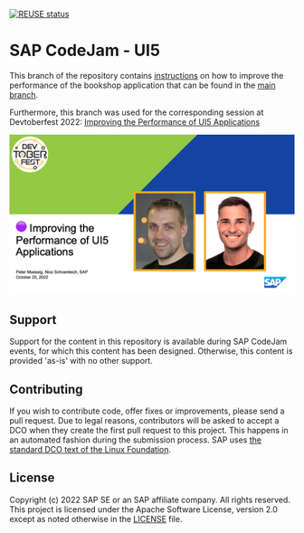 [![REUSE status](https://api.reuse.software/badge/github.com/SAP-samples/ui5-exercises-codejam)](https://api.reuse.software/info/github.com/SAP-samples/ui5-exercises-codejam)

# SAP CodeJam - UI5

This branch of the repository contains [instructions](/instructions.md) on how to improve the performance of the bookshop application that can be found in the [main branch](https://github.com/SAP-samples/ui5-exercises-codejam/tree/main). 

Furthermore, this branch was used for the corresponding session at Devtoberfest 2022: [Improving the Performance of UI5 Applications](https://groups.community.sap.com/t5/devtoberfest/improving-the-performance-of-ui5-applications/ec-p/9012#M42)

![thumbnail](thumbnail.png)

## Support

Support for the content in this repository is available during SAP CodeJam events, for which this content has been designed. Otherwise, this content is provided 'as-is' with no other support.

## Contributing
If you wish to contribute code, offer fixes or improvements, please send a pull request. Due to legal reasons, contributors will be asked to accept a DCO when they create the first pull request to this project. This happens in an automated fashion during the submission process. SAP uses [the standard DCO text of the Linux Foundation](https://developercertificate.org/).

## License
Copyright (c) 2022 SAP SE or an SAP affiliate company. All rights reserved. This project is licensed under the Apache Software License, version 2.0 except as noted otherwise in the [LICENSE](/LICENSE) file.
